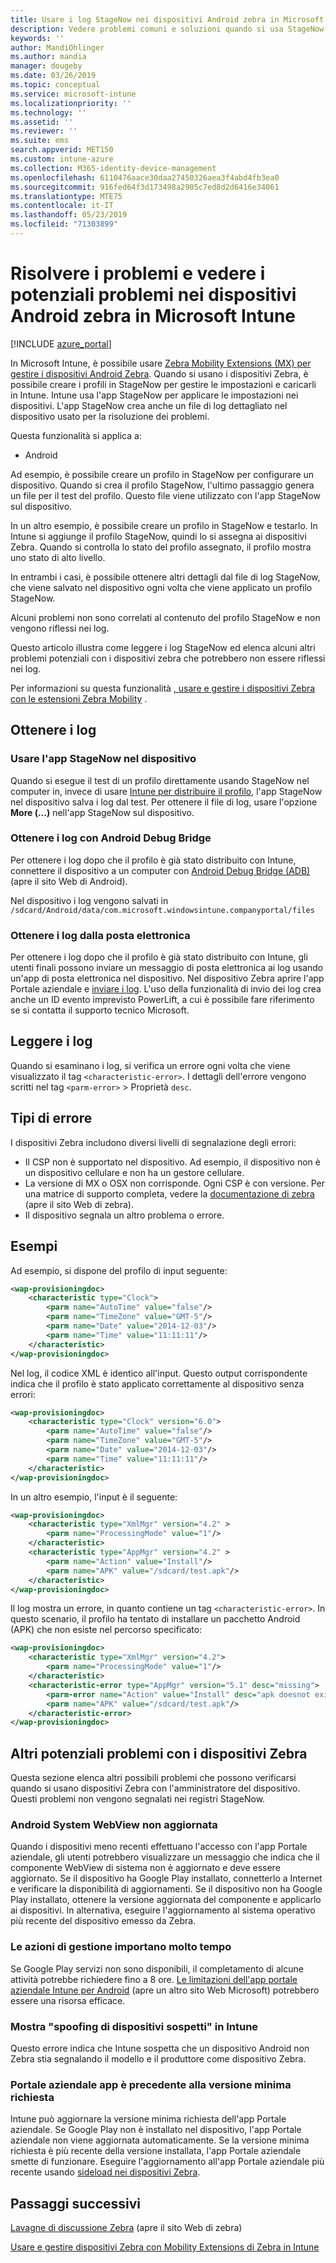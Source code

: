 ```yaml
---
title: Usare i log StageNow nei dispositivi Android zebra in Microsoft Intune-Azure | Microsoft Docs
description: Vedere problemi comuni e soluzioni quando si usa StageNow nei dispositivi Android con Microsoft Intune. Viene anche illustrato come ottenere i log e vedere esempi di come leggere i log per ottenere esito positivo o negativo.
keywords: ''
author: MandiOhlinger
ms.author: mandia
manager: dougeby
ms.date: 03/26/2019
ms.topic: conceptual
ms.service: microsoft-intune
ms.localizationpriority: ''
ms.technology: ''
ms.assetid: ''
ms.reviewer: ''
ms.suite: ems
search.appverid: MET150
ms.custom: intune-azure
ms.collection: M365-identity-device-management
ms.openlocfilehash: 6110476aace30daa27450326aea3f4abd4fb3ea0
ms.sourcegitcommit: 916fed64f3d173498a2905c7ed8d2d6416e34061
ms.translationtype: MTE75
ms.contentlocale: it-IT
ms.lasthandoff: 05/23/2019
ms.locfileid: "71303899"
---
```

# <a name="troubleshoot-and-see-potential-issues-on-android-zebra-devices-in-microsoft-intune"></a>Risolvere i problemi e vedere i potenziali problemi nei dispositivi Android zebra in Microsoft Intune

[!INCLUDE [azure_portal](./includes/azure_portal.md)]

In Microsoft Intune, è possibile usare [Zebra Mobility Extensions (MX) per gestire i dispositivi Android Zebra](android-zebra-mx-overview.md). Quando si usano i dispositivi Zebra, è possibile creare i profili in StageNow per gestire le impostazioni e caricarli in Intune. Intune usa l'app StageNow per applicare le impostazioni nei dispositivi. L'app StageNow crea anche un file di log dettagliato nel dispositivo usato per la risoluzione dei problemi.

Questa funzionalità si applica a:

- Android

Ad esempio, è possibile creare un profilo in StageNow per configurare un dispositivo. Quando si crea il profilo StageNow, l'ultimo passaggio genera un file per il test del profilo. Questo file viene utilizzato con l'app StageNow sul dispositivo.

In un altro esempio, è possibile creare un profilo in StageNow e testarlo. In Intune si aggiunge il profilo StageNow, quindi lo si assegna ai dispositivi Zebra. Quando si controlla lo stato del profilo assegnato, il profilo mostra uno stato di alto livello.

In entrambi i casi, è possibile ottenere altri dettagli dal file di log StageNow, che viene salvato nel dispositivo ogni volta che viene applicato un profilo StageNow.

Alcuni problemi non sono correlati al contenuto del profilo StageNow e non vengono riflessi nei log.

Questo articolo illustra come leggere i log StageNow ed elenca alcuni altri problemi potenziali con i dispositivi zebra che potrebbero non essere riflessi nei log.

Per informazioni su questa funzionalità [, usare e gestire i dispositivi Zebra con le estensioni Zebra Mobility](android-zebra-mx-overview.md) .

## <a name="get-the-logs"></a>Ottenere i log

### <a name="use-the-stagenow-app-on-the-device"></a>Usare l'app StageNow nel dispositivo
Quando si esegue il test di un profilo direttamente usando StageNow nel computer in, invece di usare [Intune per distribuire il profilo](android-zebra-mx-overview.md#step-4-create-a-device-management-profile-in-stagenow), l'app StageNow nel dispositivo salva i log dal test. Per ottenere il file di log, usare l'opzione **More (...)** nell'app StageNow sul dispositivo.

### <a name="get-logs-using-android-debug-bridge"></a>Ottenere i log con Android Debug Bridge
Per ottenere i log dopo che il profilo è già stato distribuito con Intune, connettere il dispositivo a un computer con [Android Debug Bridge (ADB)](https://developer.android.com/studio/command-line/adb) (apre il sito Web di Android).

Nel dispositivo i log vengono salvati in `/sdcard/Android/data/com.microsoft.windowsintune.companyportal/files`

### <a name="get-logs-from-email"></a>Ottenere i log dalla posta elettronica
Per ottenere i log dopo che il profilo è già stato distribuito con Intune, gli utenti finali possono inviare un messaggio di posta elettronica ai log usando un'app di posta elettronica nel dispositivo. Nel dispositivo Zebra aprire l'app Portale aziendale e [inviare i log](https://docs.microsoft.com/intune-user-help/send-logs-to-your-it-admin-by-email-android). L'uso della funzionalità di invio dei log crea anche un ID evento imprevisto PowerLift, a cui è possibile fare riferimento se si contatta il supporto tecnico Microsoft.

## <a name="read-the-logs"></a>Leggere i log

Quando si esaminano i log, si verifica un errore ogni volta che viene visualizzato il tag `<characteristic-error>`. I dettagli dell'errore vengono scritti nel tag `<parm-error>` > Proprietà `desc`.

## <a name="error-types"></a>Tipi di errore

I dispositivi Zebra includono diversi livelli di segnalazione degli errori:

- Il CSP non è supportato nel dispositivo. Ad esempio, il dispositivo non è un dispositivo cellulare e non ha un gestore cellulare.
- La versione di MX o OSX non corrisponde. Ogni CSP è con versione. Per una matrice di supporto completa, vedere la [documentazione di zebra](http://techdocs.zebra.com/mx/) (apre il sito Web di zebra).
- Il dispositivo segnala un altro problema o errore.

## <a name="examples"></a>Esempi

Ad esempio, si dispone del profilo di input seguente:

```xml
<wap-provisioningdoc>
    <characteristic type="Clock">
        <parm name="AutoTime" value="false"/>
        <parm name="TimeZone" value="GMT-5"/>
        <parm name="Date" value="2014-12-03"/>
        <parm name="Time" value="11:11:11"/>
    </characteristic>
</wap-provisioningdoc>
```

Nel log, il codice XML è identico all'input. Questo output corrispondente indica che il profilo è stato applicato correttamente al dispositivo senza errori:

```xml
<wap-provisioningdoc>
    <characteristic type="Clock" version="6.0">
        <parm name="AutoTime" value="false"/>
        <parm name="TimeZone" value="GMT-5"/>
        <parm name="Date" value="2014-12-03"/>
        <parm name="Time" value="11:11:11"/>
    </characteristic>
</wap-provisioningdoc>
```

In un altro esempio, l'input è il seguente:

```xml
<wap-provisioningdoc>
    <characteristic type="XmlMgr" version="4.2" >
        <parm name="ProcessingMode" value="1"/>
    </characteristic>
    <characteristic type="AppMgr" version="4.2" >
        <parm name="Action" value="Install"/>
        <parm name="APK" value="/sdcard/test.apk"/>
    </characteristic>
</wap-provisioningdoc>
```

Il log mostra un errore, in quanto contiene un tag `<characteristic-error>`. In questo scenario, il profilo ha tentato di installare un pacchetto Android (APK) che non esiste nel percorso specificato:

```xml
<wap-provisioningdoc>
    <characteristic type="XmlMgr" version="4.2">
        <parm name="ProcessingMode" value="1"/>
    </characteristic>
    <characteristic-error type="AppMgr" version="5.1" desc="missing">
        <parm-error name="Action" value="Install" desc="apk doesnot exist in the path"/>
        <parm name="APK" value="/sdcard/test.apk"/>
    </characteristic-error>
</wap-provisioningdoc>
```

## <a name="other-potential-issues-with-zebra-devices"></a>Altri potenziali problemi con i dispositivi Zebra

Questa sezione elenca altri possibili problemi che possono verificarsi quando si usano dispositivi Zebra con l'amministratore del dispositivo. Questi problemi non vengono segnalati nei registri StageNow.

### <a name="android-system-webview-is-out-of-date"></a>Android System WebView non aggiornata

Quando i dispositivi meno recenti effettuano l'accesso con l'app Portale aziendale, gli utenti potrebbero visualizzare un messaggio che indica che il componente WebView di sistema non è aggiornato e deve essere aggiornato. Se il dispositivo ha Google Play installato, connetterlo a Internet e verificare la disponibilità di aggiornamenti. Se il dispositivo non ha Google Play installato, ottenere la versione aggiornata del componente e applicarlo ai dispositivi. In alternativa, eseguire l'aggiornamento al sistema operativo più recente del dispositivo emesso da Zebra.

### <a name="management-actions-take-a-long-time"></a>Le azioni di gestione importano molto tempo

Se Google Play servizi non sono disponibili, il completamento di alcune attività potrebbe richiedere fino a 8 ore. [Le limitazioni dell'app portale aziendale Intune per Android](https://support.microsoft.com/help/3211588/limitations-of-intune-company-portal-app-for-android-in-china) (apre un altro sito Web Microsoft) potrebbero essere una risorsa efficace.

### <a name="device-spoofing-suspected-shows-in-intune"></a>Mostra "spoofing di dispositivi sospetti" in Intune

Questo errore indica che Intune sospetta che un dispositivo Android non Zebra stia segnalando il modello e il produttore come dispositivo Zebra.

### <a name="company-portal-app-is-older-than-minimum-required-version"></a>Portale aziendale app è precedente alla versione minima richiesta

Intune può aggiornare la versione minima richiesta dell'app Portale aziendale. Se Google Play non è installato nel dispositivo, l'app Portale aziendale non viene aggiornata automaticamente. Se la versione minima richiesta è più recente della versione installata, l'app Portale aziendale smette di funzionare. Eseguire l'aggiornamento all'app Portale aziendale più recente usando [sideload nei dispositivi Zebra](android-zebra-mx-overview.md#sideload-the-company-portal-app).

## <a name="next-steps"></a>Passaggi successivi

[Lavagne di discussione Zebra](https://developer.zebra.com/community/home/discussions) (apre il sito Web di zebra)

[Usare e gestire dispositivi Zebra con Mobility Extensions di Zebra in Intune](android-zebra-mx-overview.md)
